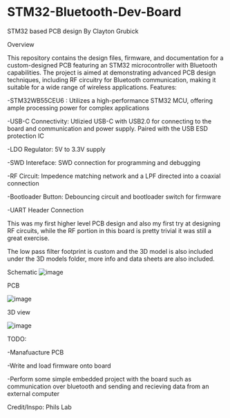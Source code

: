 # STM32-Bluetooth-Dev-Board
STM32 based PCB design
By Clayton Grubick

Overview

This repository contains the design files, firmware, and documentation for a custom-designed PCB featuring an STM32 microcontroller with Bluetooth capabilities. The project is aimed at demonstrating advanced PCB design techniques, including RF circuitry for Bluetooth communication, making it suitable for a wide range of wireless applications.
Features:

  -STM32WB55CEU6 : Utilizes a high-performance STM32 MCU, offering ample processing power for complex applications

  -USB-C Connectivity: Utlizied USB-C with USB2.0 for connecting to the board and communication and power supply. Paired with the USB ESD protection IC

  -LDO Regulator: 5V to 3.3V supply

  -SWD Intereface: SWD connection for programming and debugging

  -RF Circuit: Impedence matching network and a LPF directed into a coaxial connection

  -Bootloader Button: Debouncing circuit and bootloader switch for firmware

  -UART Header Connection




This was my first higher level PCB design and also my first try at designing RF circuits, while the RF portion in this board is pretty trivial it was still a great exercise.

The low pass filter footprint is custom and the 3D model is also included under the 3D models folder, more info and data sheets are also included.

Schematic
![image](https://github.com/Cgrubick/STM32-Bluetooth-Dev-Board/assets/75959508/545121e6-cdc9-4b15-ba19-069c787c6414)


PCB

![image](https://github.com/Cgrubick/STM32-Bluetooth-Dev-Board/assets/75959508/7e5bf997-2409-4929-878b-0d1a05b9b684)


3D view

![image](https://github.com/Cgrubick/STM32-Bluetooth-Dev-Board/assets/75959508/8d89d61f-f6c8-4529-af9e-ff689ddc7a10)


TODO:

  -Manafuacture PCB
  
  -Write and load firmware onto board
  
  -Perform some simple embedded project with the board such as communication over bluetooth and sending and recieving data from an external computer




Credit/Inspo: Phils Lab
